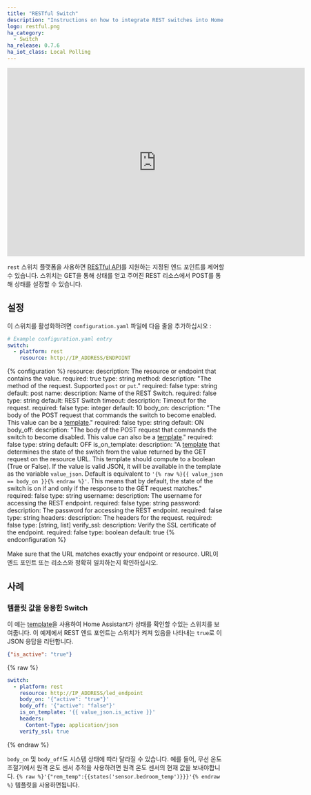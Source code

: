 ```yaml
---
title: "RESTful Switch"
description: "Instructions on how to integrate REST switches into Home Assistant."
logo: restful.png
ha_category:
  - Switch
ha_release: 0.7.6
ha_iot_class: Local Polling
---
```


<iframe width="690" height="437" src="https://www.youtube.com/embed/E99-17XyyUg" frameborder="0" allow="accelerometer; autoplay; encrypted-media; gyroscope; picture-in-picture" allowfullscreen></iframe>

`rest` 스위치 플랫폼을 사용하면 [RESTful API](https://en.wikipedia.org/wiki/Representational_state_transfer)를 지원하는 지정된 엔드 포인트를 제어할 수 있습니다. 스위치는 GET을 통해 상태를 얻고 주어진 REST 리소스에서 POST를 통해 상태를 설정할 수 있습니다.

## 설정

이 스위치를 활성화하려면 `configuration.yaml` 파일에 다음 줄을 추가하십시오 :

```yaml
# Example configuration.yaml entry
switch:
  - platform: rest
    resource: http://IP_ADDRESS/ENDPOINT
```

{% configuration %}
resource:
  description: The resource or endpoint that contains the value.
  required: true
  type: string
method:
  description: "The method of the request. Supported `post` or `put`."
  required: false
  type: string
  default: post
name:
  description: Name of the REST Switch.
  required: false
  type: string
  default: REST Switch
timeout:
  description: Timeout for the request.
  required: false
  type: integer
  default: 10
body_on:
  description: "The body of the POST request that commands the switch to become enabled. This value can be a [template](/topics/templating/)."
  required: false
  type: string
  default: ON
body_off:
  description: "The body of the POST request that commands the switch to become disabled. This value can also be a [template](/topics/templating/)."
  required: false
  type: string
  default: OFF
is_on_template:
  description: "A [template](/docs/configuration/templating/#processing-incoming-data) that determines the state of the switch from the value returned by the GET request on the resource URL. This template should compute to a boolean (True or False). If the value is valid JSON, it will be available in the template as the variable `value_json`. Default is equivalent to `'{% raw %}{{ value_json == body_on }}{% endraw %}'`. This means that by default, the state of the switch is on if and only if the response to the GET request matches."
  required: false
  type: string
username:
  description: The username for accessing the REST endpoint.
  required: false
  type: string
password:
  description: The password for accessing the REST endpoint.
  required: false
  type: string
headers:
  description: The headers for the request.
  required: false
  type: [string, list]
verify_ssl:
  description: Verify the SSL certificate of the endpoint.
  required: false
  type: boolean
  default: true
{% endconfiguration %}

<div class='note warning'>
Make sure that the URL matches exactly your endpoint or resource.
URL이 엔드 포인트 또는 리소스와 정확히 일치하는지 확인하십시오.
</div>

## 사례

### 템플릿 값을 응용한 Switch

이 예는 [template](/topics/templating/)을 사용하여 Home Assistant가 상태를 확인할 수있는 스위치를 보여줍니다. 이 예제에서 REST 엔드 포인트는 스위치가 켜져 있음을 나타내는 `true`로 이 JSON 응답을 리턴합니다.

```json
{"is_active": "true"}
```

{% raw %}
```yaml
switch:
  - platform: rest
    resource: http://IP_ADDRESS/led_endpoint
    body_on: '{"active": "true"}'
    body_off: '{"active": "false"}'
    is_on_template: '{{ value_json.is_active }}'
    headers:
      Content-Type: application/json
    verify_ssl: true
```
{% endraw %}

`body_on` 및 `body_off`도 시스템 상태에 따라 달라질 수 있습니다. 예를 들어, 무선 온도 조절기에서 원격 온도 센서 추적을 사용하려면 원격 온도 센서의 현재 값을 보내야합니다. `{% raw %}'{"rem_temp":{{states('sensor.bedroom_temp')}}}'{% endraw %}` 템플릿을 사용하면됩니다.